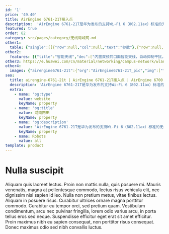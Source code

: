 ```yaml
---
id: '1'
price: '49.40'
title: AirEngine 6761-21T接入点
description:  'AirEngine 6761-21T是华为发布的支持Wi-Fi 6（802.11ax）标准的无线接入点产品。内置智能天线，采用三射频设计，整机速率可达6.575Gbps，适用于移动办公、教育、场馆等人流密集场景。'
featured: true
order: 82
category: src/pages/category/无线局域网.md
other1: 
  table: {"single":[[{"row":null,"col":null,"text":"参数"},{"row":null,"col":null,"text":"AirEngine 6761-21T"}],[{"row":null,"col":null,"text":"尺寸（直径×高）"},{"row":null,"col":null,"text":"Φ220 x 50mm"}],[{"row":null,"col":null,"text":"电源输入"},{"row":null,"col":null,"text":"DC：12V±10%\nPoE供电：满足802.3at以太网供电标准"}],[{"row":null,"col":null,"text":"最大功耗"},{"row":null,"col":null,"text":"21.2W（不包含USB）\n说明：实际最大功耗遵照不同国家和地区法规而有所不同"}],[{"row":null,"col":null,"text":"最大用户数"},{"row":null,"col":null,"text":"≤1536\n说明：使用环境不同实际用户数存在差异"}],[{"row":null,"col":null,"text":"工作温度"},{"row":null,"col":null,"text":"-10℃ ～+50℃"}],[{"row":null,"col":null,"text":"天线类型"},{"row":null,"col":null,"text":"内置智能天线"}],[{"row":null,"col":null,"text":"MIMO:空间流"},{"row":null,"col":null,"text":"2.4GHz: 2×2:2，5GHz: 2×2:2，5GHz：4×4:4"}],[{"row":null,"col":null,"text":"无线协议"},{"row":null,"col":null,"text":"802.11a/b/g/n/ac/ac wave2/ax"}],[{"row":null,"col":null,"text":"最高速率"},{"row":null,"col":null,"text":"6.575Gbps"}]]}
other2:
  features: [{"title":"智能天线","dec":["内置双频共口面智能天线，自动抑制干扰，覆盖半径提升20%，同位置信号强度提升100%，给用户带来稳定无死角的覆盖"]},{"title":"三射频","dec":["采用三射频设计，包括1个2.4G射频，2个5G射频，并发用户提升50%"]},{"title":"云管理","dec":["可通过华为云管理平台对AP设备及业务进行管理和运维，节省网络运维成本"]}]
other3: https://e.huawei.com/cn/material/networking/campus-network/wlan/9f5fc389f3b54179b5a0c12cea47e541
other4:
  images: {"airengine6761-21t":{"org":"AirEngine6761-21T_pic","img":["front.png","front_bottom.png","front_left.png","front_right.png","front_top.png","rear.png","rear_top.png"]}}
seo:
  title: airengine-6761-21t | AirEngine 6761-21T接入点 | AirEngine 6700 系列 | 室内接入点 | 无线局域网 | 企业网络
  description: 'AirEngine 6761-21T是华为发布的支持Wi-Fi 6（802.11ax）标准的无线接入点产品。内置智能天线，采用三射频设计，整机速率可达6.575Gbps，适用于移动办公、教育、场馆等人流密集场景。'
  extra:
    - name: 'og:type'
      value: website
      keyName: property
    - name: 'og:title'
      value: 河南网田
      keyName: property
    - name: 'og:description'
      value: 'AirEngine 6761-21T是华为发布的支持Wi-Fi 6（802.11ax）标准的无线接入点产品。内置智能天线，采用三射频设计，整机速率可达6.575Gbps，适用于移动办公、教育、场馆等人流密集场景。'
      keyName: property
    - name: Robots
      value: all
template: product
---
```


# Nulla suscipit

Aliquam quis laoreet lectus. Proin non mattis nulla, quis posuere mi. Mauris venenatis, magna at pellentesque commodo, lectus risus vehicula elit, nec dignissim nisl sapien id leo. Nulla non pretium metus, vitae finibus lectus. Aliquam in posuere risus. Curabitur ultrices ornare magna porttitor commodo. Curabitur eu tempor orci, sed pretium quam. Vestibulum condimentum, arcu nec pulvinar fringilla, lorem odio varius arcu, in porta tellus eros sed neque. Suspendisse efficitur eget erat sit amet efficitur. Proin maximus nibh eu sapien consequat, non porttitor risus consequat. Donec maximus odio sed nibh convallis luctus.